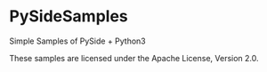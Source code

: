 PySideSamples
=============

Simple Samples of PySide + Python3


These samples are licensed under the Apache License, Version 2.0.

